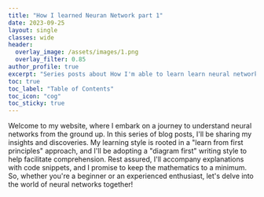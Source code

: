 ```yaml
---
title: "How I learned Neuran Network part 1"
date: 2023-09-25
layout: single
classes: wide
header:
  overlay_image: /assets/images/1.png
  overlay_filter: 0.85
author_profile: true
excerpt: "Series posts about How I'm able to learn learn neural network"
toc: true
toc_label: "Table of Contents"
toc_icon: "cog"
toc_sticky: true
---
```


Welcome to my website, where I embark on a journey to understand neural networks from the ground up. In this series of blog posts, I'll be sharing my insights and discoveries. 
My learning style is rooted in a "learn from first principles" approach, and I'll be adopting a "diagram first" writing style to help facilitate comprehension. 
Rest assured, I'll accompany explanations with code snippets, and I promise to keep the mathematics to a minimum. 
So, whether you're a beginner or an experienced enthusiast, let's delve into the world of neural networks together!  

